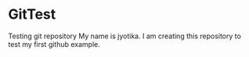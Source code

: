 # GitTest
Testing git repository
My name is jyotika. I am creating this repository to test my first github example.
